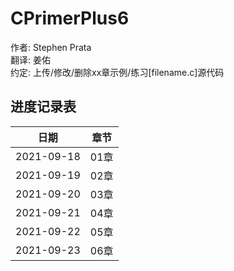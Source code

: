 # CPrimerPlus6  
作者: Stephen Prata  
翻译: 姜佑  
约定: 上传/修改/删除xx章示例/练习[filename.c]源代码  
  
## 进度记录表  
|   日期   | 章节 |
| --- | --- |
| 2021-09-18 | 01章 |
| 2021-09-19 | 02章 |
| 2021-09-20 | 03章 |
| 2021-09-21 | 04章 |
| 2021-09-22 | 05章 |
| 2021-09-23 | 06章 |


